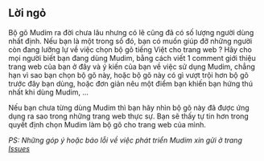 ## Lời ngỏ ##

Bộ gõ Mudim ra đời chưa lâu nhưng có lẽ cũng đã có số lượng người dùng nhất định. Nếu bạn là một trong số đó, bạn có muốn giúp đỡ những người còn đang lưỡng lự về việc chọn bộ gõ tiếng Việt cho trang web ? Hãy cho mọi người biết bạn đang dùng Mudim, bằng cách viết 1 comment giới thiệu trang web của bạn ở đây và ý kiến của bạn về việc sử dụng Mudim, chẳng hạn vì sao bạn chọn bộ gõ này, hoặc bộ gõ này có gì vượt trội hơn bộ gõ trước đây bạn dùng, hoặc đơn giản nêu một điểm bạn khiến bạn hứng thú nhất khi dùng Mudim, ...

Nếu bạn chưa từng dùng Mudim thì bạn hãy nhìn bộ gõ này đã được ứng dụng ra sao trong những trang web thực sự. Bạn sẽ thấy tự tin hơn trong quyết định chọn Mudim làm bộ gõ cho trang web của mình.

_PS: Những góp ý hoặc báo lỗi về việc phát triển Mudim xin gửi ở trang [Issues](http://code.google.com/p/mudim/issues/list)_